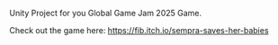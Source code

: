 Unity Project for you Global Game Jam 2025 Game.

Check out the game here: https://fib.itch.io/sempra-saves-her-babies
